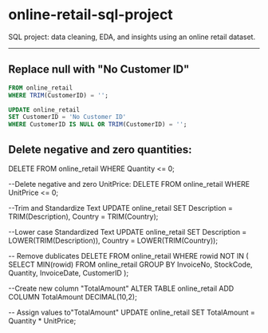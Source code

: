 # online-retail-sql-project
SQL project: data cleaning, EDA, and insights using an online retail dataset.

----
## Replace null with "No Customer ID"

```SQL
FROM online_retail
WHERE TRIM(CustomerID) = '';

UPDATE online_retail
SET CustomerID = 'No Customer ID'
WHERE CustomerID IS NULL OR TRIM(CustomerID) = '';
```
## Delete negative and zero quantities:
DELETE FROM online_retail WHERE Quantity <= 0;

--Delete negative and zero UnitPrice:
DELETE FROM online_retail WHERE UnitPrice <= 0;

--Trim and Standardize Text
UPDATE online_retail
SET Description = TRIM(Description),
    Country = TRIM(Country);

--Lower case Standardized Text
UPDATE online_retail
SET
    Description = LOWER(TRIM(Description)),
    Country = LOWER(TRIM(Country));


-- Remove dublicates
DELETE FROM online_retail
WHERE rowid NOT IN (
  SELECT MIN(rowid)
  FROM online_retail
  GROUP BY InvoiceNo, StockCode, Quantity, InvoiceDate, CustomerID
);

--Create new column "TotalAmount"
ALTER TABLE online_retail ADD COLUMN TotalAmount DECIMAL(10,2);

-- Assign values to"TotalAmount"
UPDATE online_retail
SET TotalAmount = Quantity * UnitPrice;
